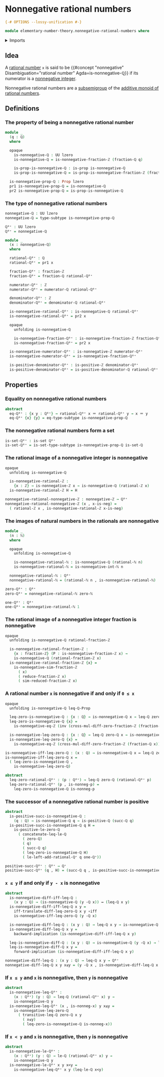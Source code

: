 # Nonnegative rational numbers

```agda
{-# OPTIONS --lossy-unification #-}

module elementary-number-theory.nonnegative-rational-numbers where
```

<details><summary>Imports</summary>

```agda
open import elementary-number-theory.addition-positive-rational-numbers
open import elementary-number-theory.addition-rational-numbers
open import elementary-number-theory.cross-multiplication-difference-integer-fractions
open import elementary-number-theory.difference-rational-numbers
open import elementary-number-theory.inequality-integers
open import elementary-number-theory.inequality-rational-numbers
open import elementary-number-theory.integer-fractions
open import elementary-number-theory.integers
open import elementary-number-theory.natural-numbers
open import elementary-number-theory.nonnegative-integer-fractions
open import elementary-number-theory.nonnegative-integers
open import elementary-number-theory.positive-and-negative-integers
open import elementary-number-theory.positive-integers
open import elementary-number-theory.positive-rational-numbers
open import elementary-number-theory.rational-numbers
open import elementary-number-theory.reduced-integer-fractions
open import elementary-number-theory.strict-inequality-rational-numbers

open import foundation.dependent-pair-types
open import foundation.identity-types
open import foundation.logical-equivalences
open import foundation.propositions
open import foundation.sets
open import foundation.subtypes
open import foundation.transport-along-identifications
open import foundation.universe-levels
```

</details>

## Idea

A [rational number](elementary-number-theory.rational-numbers.md) `x` is said to
be
{{#concept "nonnegative" Disambiguation="rational number" Agda=is-nonnegative-ℚ}}
if its numerator is a
[nonnegative integer](elementary-number-theory.nonnegative-integers.md).

Nonnegative rational numbers are a [subsemigroup](group-theory.subsemigroups.md)
of the
[additive monoid of rational numbers](elementary-number-theory.additive-group-of-rational-numbers.md).

## Definitions

### The property of being a nonnegative rational number

```agda
module _
  (q : ℚ)
  where

  opaque
    is-nonnegative-ℚ : UU lzero
    is-nonnegative-ℚ = is-nonnegative-fraction-ℤ (fraction-ℚ q)

    is-prop-is-nonnegative-ℚ : is-prop is-nonnegative-ℚ
    is-prop-is-nonnegative-ℚ = is-prop-is-nonnegative-fraction-ℤ (fraction-ℚ q)

  is-nonnegative-prop-ℚ : Prop lzero
  pr1 is-nonnegative-prop-ℚ = is-nonnegative-ℚ
  pr2 is-nonnegative-prop-ℚ = is-prop-is-nonnegative-ℚ
```

### The type of nonnegative rational numbers

```agda
nonnegative-ℚ : UU lzero
nonnegative-ℚ = type-subtype is-nonnegative-prop-ℚ

ℚ⁰⁺ : UU lzero
ℚ⁰⁺ = nonnegative-ℚ

module _
  (x : nonnegative-ℚ)
  where

  rational-ℚ⁰⁺ : ℚ
  rational-ℚ⁰⁺ = pr1 x

  fraction-ℚ⁰⁺ : fraction-ℤ
  fraction-ℚ⁰⁺ = fraction-ℚ rational-ℚ⁰⁺

  numerator-ℚ⁰⁺ : ℤ
  numerator-ℚ⁰⁺ = numerator-ℚ rational-ℚ⁰⁺

  denominator-ℚ⁰⁺ : ℤ
  denominator-ℚ⁰⁺ = denominator-ℚ rational-ℚ⁰⁺

  is-nonnegative-rational-ℚ⁰⁺ : is-nonnegative-ℚ rational-ℚ⁰⁺
  is-nonnegative-rational-ℚ⁰⁺ = pr2 x

  opaque
    unfolding is-nonnegative-ℚ

    is-nonnegative-fraction-ℚ⁰⁺ : is-nonnegative-fraction-ℤ fraction-ℚ⁰⁺
    is-nonnegative-fraction-ℚ⁰⁺ = pr2 x

  is-nonnegative-numerator-ℚ⁰⁺ : is-nonnegative-ℤ numerator-ℚ⁰⁺
  is-nonnegative-numerator-ℚ⁰⁺ = is-nonnegative-fraction-ℚ⁰⁺

  is-positive-denominator-ℚ⁰⁺ : is-positive-ℤ denominator-ℚ⁰⁺
  is-positive-denominator-ℚ⁰⁺ = is-positive-denominator-ℚ rational-ℚ⁰⁺
```

## Properties

### Equality on nonnegative rational numbers

```agda
abstract
  eq-ℚ⁰⁺ : {x y : ℚ⁰⁺} → rational-ℚ⁰⁺ x ＝ rational-ℚ⁰⁺ y → x ＝ y
  eq-ℚ⁰⁺ {x} {y} = eq-type-subtype is-nonnegative-prop-ℚ
```

### The nonnegative rational numbers form a set

```agda
is-set-ℚ⁰⁺ : is-set ℚ⁰⁺
is-set-ℚ⁰⁺ = is-set-type-subtype is-nonnegative-prop-ℚ is-set-ℚ
```

### The rational image of a nonnegative integer is nonnegative

```agda
opaque
  unfolding is-nonnegative-ℚ

  is-nonnegative-rational-ℤ :
    {x : ℤ} → is-nonnegative-ℤ x → is-nonnegative-ℚ (rational-ℤ x)
  is-nonnegative-rational-ℤ H = H

nonnegative-rational-nonnegative-ℤ : nonnegative-ℤ → ℚ⁰⁺
nonnegative-rational-nonnegative-ℤ (x , x-is-neg) =
  ( rational-ℤ x , is-nonnegative-rational-ℤ x-is-neg)
```

### The images of natural numbers in the rationals are nonnegative

```agda
module _
  (n : ℕ)
  where

  opaque
    unfolding is-nonnegative-ℚ

    is-nonnegative-rational-ℕ : is-nonnegative-ℚ (rational-ℕ n)
    is-nonnegative-rational-ℕ = is-nonnegative-int-ℕ n

  nonnegative-rational-ℕ : ℚ⁰⁺
  nonnegative-rational-ℕ = (rational-ℕ n , is-nonnegative-rational-ℕ)

zero-ℚ⁰⁺ : ℚ⁰⁺
zero-ℚ⁰⁺ = nonnegative-rational-ℕ zero-ℕ

one-ℚ⁰⁺ : ℚ⁰⁺
one-ℚ⁰⁺ = nonnegative-rational-ℕ 1
```

### The rational image of a nonnegative integer fraction is nonnegative

```agda
opaque
  unfolding is-nonnegative-ℚ rational-fraction-ℤ

  is-nonnegative-rational-fraction-ℤ :
    {x : fraction-ℤ} (P : is-nonnegative-fraction-ℤ x) →
    is-nonnegative-ℚ (rational-fraction-ℤ x)
  is-nonnegative-rational-fraction-ℤ {x} =
    is-nonnegative-sim-fraction-ℤ
      ( x)
      ( reduce-fraction-ℤ x)
      ( sim-reduced-fraction-ℤ x)
```

### A rational number `x` is nonnegative if and only if `0 ≤ x`

```agda
opaque
  unfolding is-nonnegative-ℚ leq-ℚ-Prop

  leq-zero-is-nonnegative-ℚ : {x : ℚ} → is-nonnegative-ℚ x → leq-ℚ zero-ℚ x
  leq-zero-is-nonnegative-ℚ {x} =
    is-nonnegative-eq-ℤ (inv (cross-mul-diff-zero-fraction-ℤ (fraction-ℚ x)))

  is-nonnegative-leq-zero-ℚ : {x : ℚ} → leq-ℚ zero-ℚ x → is-nonnegative-ℚ x
  is-nonnegative-leq-zero-ℚ {x} =
    is-nonnegative-eq-ℤ (cross-mul-diff-zero-fraction-ℤ (fraction-ℚ x))

is-nonnegative-iff-leq-zero-ℚ : (x : ℚ) → is-nonnegative-ℚ x ↔ leq-ℚ zero-ℚ x
is-nonnegative-iff-leq-zero-ℚ x =
  ( leq-zero-is-nonnegative-ℚ ,
    is-nonnegative-leq-zero-ℚ)

abstract
  leq-zero-rational-ℚ⁰⁺ : (p : ℚ⁰⁺) → leq-ℚ zero-ℚ (rational-ℚ⁰⁺ p)
  leq-zero-rational-ℚ⁰⁺ (p , is-nonneg-p) =
    leq-zero-is-nonnegative-ℚ is-nonneg-p
```

### The successor of a nonnegative rational number is positive

```agda
abstract
  is-positive-succ-is-nonnegative-ℚ :
    (q : ℚ) → is-nonnegative-ℚ q → is-positive-ℚ (succ-ℚ q)
  is-positive-succ-is-nonnegative-ℚ q H =
    is-positive-le-zero-ℚ
      ( concatenate-leq-le-ℚ
        ( zero-ℚ)
        ( q)
        ( succ-ℚ q)
        ( leq-zero-is-nonnegative-ℚ H)
        ( le-left-add-rational-ℚ⁺ q one-ℚ⁺))

positive-succ-ℚ⁰⁺ : ℚ⁰⁺ → ℚ⁺
positive-succ-ℚ⁰⁺ (q , H) = (succ-ℚ q , is-positive-succ-is-nonnegative-ℚ q H)
```

### `x ≤ y` if and only if `y - x` is nonnegative

```agda
abstract
  is-nonnegative-diff-iff-leq-ℚ :
    (x y : ℚ) → (is-nonnegative-ℚ (y -ℚ x)) ↔ (leq-ℚ x y)
  is-nonnegative-diff-iff-leq-ℚ x y =
    iff-translate-diff-leq-zero-ℚ x y ∘iff
    is-nonnegative-iff-leq-zero-ℚ (y -ℚ x)

  is-nonnegative-diff-leq-ℚ : (x y : ℚ) → leq-ℚ x y → is-nonnegative-ℚ (y -ℚ x)
  is-nonnegative-diff-leq-ℚ x y =
    backward-implication (is-nonnegative-diff-iff-leq-ℚ x y)

  leq-is-nonnegative-diff-ℚ : (x y : ℚ) → is-nonnegative-ℚ (y -ℚ x) → leq-ℚ x y
  leq-is-nonnegative-diff-ℚ x y =
    forward-implication (is-nonnegative-diff-iff-leq-ℚ x y)

nonnegative-diff-leq-ℚ : (x y : ℚ) → leq-ℚ x y → ℚ⁰⁺
nonnegative-diff-leq-ℚ x y x≤y = (y -ℚ x , is-nonnegative-diff-leq-ℚ x y x≤y)
```

### If `x ≤ y` and `x` is nonnegative, then `y` is nonnegative

```agda
abstract
  is-nonnegative-leq-ℚ⁰⁺ :
    (x : ℚ⁰⁺) (y : ℚ) → leq-ℚ (rational-ℚ⁰⁺ x) y →
    is-nonnegative-ℚ y
  is-nonnegative-leq-ℚ⁰⁺ (x , is-nonneg-x) y x≤y =
    is-nonnegative-leq-zero-ℚ
      ( transitive-leq-ℚ zero-ℚ x y
        ( x≤y)
        ( leq-zero-is-nonnegative-ℚ is-nonneg-x))
```

### If `x < y` and `x` is nonnegative, then `y` is nonnegative

```agda
abstract
  is-nonnegative-le-ℚ⁰⁺ :
    (x : ℚ⁰⁺) (y : ℚ) → le-ℚ (rational-ℚ⁰⁺ x) y →
    is-nonnegative-ℚ y
  is-nonnegative-le-ℚ⁰⁺ x y x<y =
    is-nonnegative-leq-ℚ⁰⁺ x y (leq-le-ℚ x<y)
```
